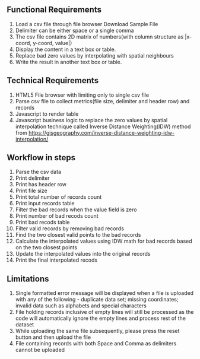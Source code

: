 ## Functional Requirements

1. Load a csv file through file browser Download Sample File
2. Delimiter can be either space or a single comma
3. The csv file contains 2D matrix of numbers(with column structure as |x-coord, y-coord, value|)
4. Display the content in a text box or table.
5. Replace bad zero values by interpolating with spatial neighbours
6. Write the result in another text box or table.

## Technical Requirements

1. HTML5 File browser with limiting only to single csv file
2. Parse csv file to collect metrics(file size, delimiter and header row) and records
3. Javascript to render table
4. Javascript business logic to replace the zero values by spatial interpolation technique called Inverse Distance Weighting(IDW) method from <https://gisgeography.com/inverse-distance-weighting-idw-interpolation/>

## Workflow in steps

1. Parse the csv data
2. Print delimiter
3. Print has header row
4. Print file size
5. Print total number of records count
6. Print input records table
7. Filter the bad records when the value field is zero
8. Print number of bad recods count
9. Print bad recods table
10. Filter valid records by removing bad records
11. Find the two closest valid points to the bad records
12. Calculate the interpolated values using IDW math for bad records based on the two closest points
13. Update the interpolated values into the original records
14. Print the final interpolated recods

## Limitations

1. Single formatted error message will be displayed when a file is uploaded with any of the following - duplicate data set; missing coordinates; invalid data such as alphabets and special characters
2. File holding records inclusive of empty lines will still be processed as the code will automatically ignore the empty lines and process rest of the dataset
3. While uploading the same file subsequently, please press the reset button and then upload the file
4. File containing records with both Space and Comma as delimiters cannot be uploaded
